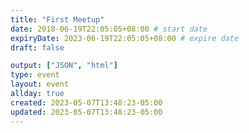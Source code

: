 ```yaml
---
title: "First Meetup"
date: 2018-06-19T22:05:05+08:00 # start date
expiryDate: 2023-06-19T22:05:05+08:00 # expire date
draft: false

output: ["JSON", "html"]
type: event
layout: event
allday: true
created: 2023-05-07T13:48:23-05:00
updated: 2023-05-07T13:48:23-05:00
---
```

